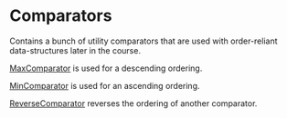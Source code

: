# Comparators #

Contains a bunch of utility comparators that are used with order-reliant
data-structures later in the course.

[MaxComparator](MaxComparator.kt) is used for a descending ordering.

[MinComparator](MinComparator.kt) is used for an ascending ordering.

[ReverseComparator](ReverseComparator.kt) reverses the ordering of another comparator.